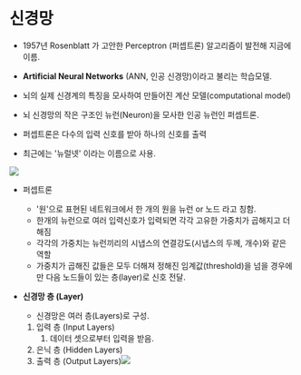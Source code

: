 # 신경망

- 1957년 Rosenblatt 가 고안한 Perceptron (퍼셉트론) 알고리즘이 발전해 지금에 이름.
- **Artificial Neural Networks** (ANN, 인공 신경망)이라고 불리는 학습모델.
- 뇌의 실제 신경계의 특징을 모사하여 만들어진 계산 모델(computational model)

- 뇌 신경망의 작은 구조인 뉴런(Neuron)을 모사한 인공 뉴런인 퍼셉트론. 
- 퍼셉트론은 다수의 입력 신호를 받아 하나의 신호를 출력
- 최근에는 '뉴럴넷' 이라는 이름으로 사용.

![](https://velog.velcdn.com/images%2Fjoo4438%2Fpost%2Fc3c7876b-73d8-4efb-9b43-840d075725db%2Fimage.png)

- 퍼셉트론 
	- '원'으로 표현된 네트워크에서 한 개의 원을 뉴런 or 노드 라고 칭함.
	- 한개의 뉴런으로 여러 입력신호가 입력되면 각각 고유한 가중치가 곱해지고 더해짐
	- 각각의 가중치는 뉴런끼리의 시냅스의 연결강도(시냅스의 두께, 개수)와 같은 역할
	- 가중치가 곱해진 값들은 모두 더해져 정해진 임계값(threshold)을 넘을 경우에만 다음 노드들이 있는 층(layer)로 신호 전달.


- **신경망 층 (Layer)**
	- 신경망은 여러 층(Layers)로 구성.
	1. 입력 층 (Input Layers)
		1. 데이터 셋으로부터 입력을 받음.
	2. 은닉 층 (Hidden Layers)
	3. 출력 층 (Output Layers)![](https://velog.velcdn.com/images%2Fjoo4438%2Fpost%2Feae0d5e8-c591-4b9f-bc6c-ce09fe9b4dd8%2Fimage.png)